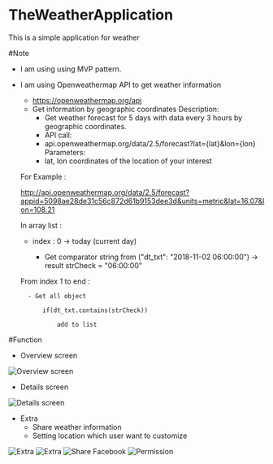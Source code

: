 # TheWeatherApplication
This is a simple application for weather

#Note
- I am using  using MVP pattern.
- I am using Openweathermap API to get weather information
	* https://openweathermap.org/api
	- Get information by geographic coordinates
		Description:
		- Get weather forecast for 5 days with data every 3 hours by geographic coordinates.
		- API call:
		- api.openweathermap.org/data/2.5/forecast?lat={lat}&lon={lon}
		Parameters:
		- lat, lon coordinates of the location of your interest
		
	For Example : 
	
	http://api.openweathermap.org/data/2.5/forecast?appid=5098ae28de31c56c872d61b9153dee3d&units=metric&lat=16.07&lon=108.21
	
	In array list :
	
	- index : 0 -> today (current day)
	
		- Get comparator string from ("dt_txt": "2018-11-02 06:00:00") -> result strCheck = "06:00:00"
		
	From index 1 to end :
	
		- Get all object
		
			if(dt_txt.contains(strCheck))
			
				add to list
				
#Function 
- Overview screen

![Overview screen](screenshots/Screenshot_20181102-113302.png "Overview screen")

- Details screen 

![Details screen](screenshots/Screenshot_20181102-113313.png "Details screen")

- Extra
	- Share weather information
	- Setting location which user want to customize 
	
![Extra](screenshots/Screenshot_20181102-113318.png "Extra")
![Extra](screenshots/Screenshot_20181102-113327.png "Extra")
![Share Facebook](screenshots/Screenshot_20181102-115630.png "Share Facebook")
![Permission](screenshots/Screenshot_20181102-115551.png "Permission")
